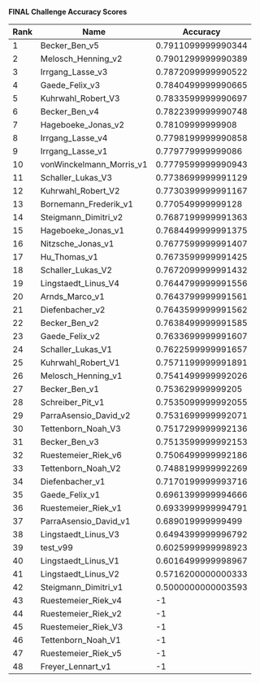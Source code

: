 **FINAL Challenge Accuracy Scores**



|Rank|Name|Accuracy|
|----|-----|---|
|1|Becker_Ben_v5|0.7911099999990344|
|2|Melosch_Henning_v2|0.7901299999990389|
|3|Irrgang_Lasse_v3|0.7872099999990522|
|4|Gaede_Felix_v3|0.7840499999990665|
|5|Kuhrwahl_Robert_V3|0.7833599999990697|
|6|Becker_Ben_v4|0.7822399999990748|
|7|Hageboeke_Jonas_v2|0.78109999999908|
|8|Irrgang_Lasse_v4|0.7798199999990858|
|9|Irrgang_Lasse_v1|0.779779999999086|
|10|vonWinckelmann_Morris_v1|0.7779599999990943|
|11|Schaller_Lukas_V3|0.7738699999991129|
|12|Kuhrwahl_Robert_V2|0.7730399999991167|
|13|Bornemann_Frederik_v1|0.770549999999128|
|14|Steigmann_Dimitri_v2|0.7687199999991363|
|15|Hageboeke_Jonas_v1|0.7684499999991375|
|16|Nitzsche_Jonas_v1|0.7677599999991407|
|17|Hu_Thomas_v1|0.7673599999991425|
|18|Schaller_Lukas_V2|0.7672099999991432|
|19|Lingstaedt_Linus_V4|0.7644799999991556|
|20|Arnds_Marco_v1|0.7643799999991561|
|21|Diefenbacher_v2|0.7643599999991562|
|22|Becker_Ben_v2|0.7638499999991585|
|23|Gaede_Felix_v2|0.7633699999991607|
|24|Schaller_Lukas_V1|0.7622599999991657|
|25|Kuhrwahl_Robert_V1|0.7571199999991891|
|26|Melosch_Henning_v1|0.7541499999992026|
|27|Becker_Ben_v1|0.753629999999205|
|28|Schreiber_Pit_v1|0.7535099999992055|
|29|ParraAsensio_David_v2|0.7531699999992071|
|30|Tettenborn_Noah_V3|0.7517299999992136|
|31|Becker_Ben_v3|0.7513599999992153|
|32|Ruestemeier_Riek_v6|0.7506499999992186|
|33|Tettenborn_Noah_V2|0.7488199999992269|
|34|Diefenbacher_v1|0.7170199999993716|
|35|Gaede_Felix_v1|0.6961399999994666|
|36|Ruestemeier_Riek_v1|0.6933999999994791|
|37|ParraAsensio_David_v1|0.689019999999499|
|38|Lingstaedt_Linus_V3|0.6494399999996792|
|39|test_v99|0.6025999999998923|
|40|Lingstaedt_Linus_V1|0.6016499999998967|
|41|Lingstaedt_Linus_V2|0.5716200000000333|
|42|Steigmann_Dimitri_v1|0.5000000000003593|
|43|Ruestemeier_Riek_v4|-1|
|44|Ruestemeier_Riek_v2|-1|
|45|Ruestemeier_Riek_V3|-1|
|46|Tettenborn_Noah_V1|-1|
|47|Ruestemeier_Riek_v5|-1|
|48|Freyer_Lennart_v1|-1|
